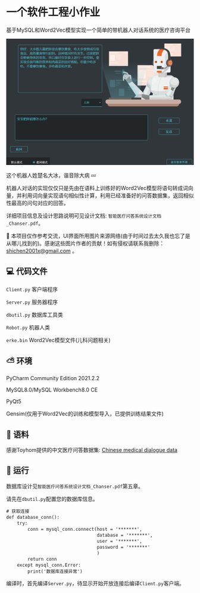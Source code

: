 # 一个软件工程小作业
基于MySQL和Word2Vec模型实现一个简单的带机器人对话系统的医疗咨询平台

![teaserfigure](pic.png)

这个机器人姓楚名大冰，谐音除大病 :zzz: 

机器人对话的实现仅仅只是先由在语料上训练好的Word2Vec模型将语句转成词向量，并利用词向量实现语句相似性计算，利用已经准备好的问答数据集，返回相似性最高的问句对应的回答。

详细项目信息及设计思路说明可见设计文档: `智能医疗问答系统设计文档_Chanser.pdf`。

:wave: 本项目仅作参考交流，UI界面所用图片来源网络(由于时间过去太久我也忘了是从哪儿找到的)。感谢这些图片作者的贡献！如有侵权请联系我删除：shichen2001x@gmail.com 。

## :computer: 代码文件
`Client.py` 客户端程序

`Server.py` 服务器程序

`dbutil.py` 数据库工具类

`Robot.py` 机器人类

`erke.bin` Word2Vec模型文件(儿科问题相关)

## :partly_sunny: 环境
PyCharm Community Edition 2021.2.2

MySQL8.0/MySQL Workbench8.0 CE

PyQt5

Gensim(仅用于Word2Vec的训练和模型导入，已提供训练结果文件)

## :clap: 语料
感谢Toyhom提供的中文医疗问答数据集: [Chinese medical dialogue data](https://github.com/Toyhom/Chinese-medical-dialogue-data)

## :dolphin: 运行
数据库设计见`智能医疗问答系统设计文档_Chanser.pdf`第五章。

请先在`dbutil.py`配置您的数据库信息。
```
# 获取连接
def database_conn():
    try:
        conn = mysql_conn.connect(host = '*******',
                                  database = '*******',
                                  user = '*******',
                                  password = '*******'
                                  )
        return conn
    except mysql_conn.Error:
        print('数据库连接异常')
```

编译时，首先编译`Server.py`，待显示开始开放连接后编译`Client.py`客户端。


